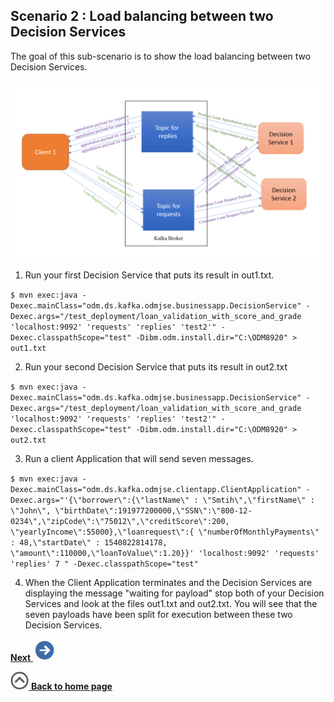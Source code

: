 ## Scenario 2 :  Load balancing between two Decision Services

The goal of this sub-scenario is to show the load balancing between two Decision Services.

![use case 2](../../docs/images/usecase2.png)

1. Run your first Decision Service that puts its result in out1.txt.

`$ mvn exec:java -Dexec.mainClass="odm.ds.kafka.odmjse.businessapp.DecisionService" -Dexec.args="/test_deployment/loan_validation_with_score_and_grade 'localhost:9092' 'requests' 'replies' 'test2'" -Dexec.classpathScope="test"
 -Dibm.odm.install.dir="C:\ODM8920" > out1.txt `

2. Run your second Decision Service that puts its result in out2.txt

`$ mvn exec:java -Dexec.mainClass="odm.ds.kafka.odmjse.businessapp.DecisionService" -Dexec.args="/test_deployment/loan_validation_with_score_and_grade 'localhost:9092' 'requests' 'replies' 'test2'" -Dexec.classpathScope="test"
 -Dibm.odm.install.dir="C:\ODM8920" > out2.txt`
 
3. Run a client Application that will send seven messages.

`$ mvn exec:java -Dexec.mainClass="odm.ds.kafka.odmjse.clientapp.ClientApplication" -Dexec.args="'{\"borrower\":{\"lastName\" : \"Smtih\",\"firstName\" : \"John\", \"birthDate\":191977200000,\"SSN\":\"800-12-0234\",\"zipCode\":\"75012\",\"creditScore\":200,
 \"yearlyIncome\":55000},\"loanrequest\":{ \"numberOfMonthlyPayments\" : 48,\"startDate\" : 1540822814178, \"amount\":110000,\"loanToValue\":1.20}}' 'localhost:9092' 'requests' 'replies' 7 " -Dexec.classpathScope="test"`

4. When the Client Application terminates and the Decision Services are displaying the message "waiting for payload" stop both of your Decision Services and look at the files out1.txt and out2.txt. You will see that the seven payloads have been split for execution between these two Decision Services.

[**Next** ![""](../../docs/images/next.jpg)](../../docs/chapters/subscenario3.md)

[![""](../../docs/images/home.jpg) **Back to home page**](../../Readme.md)